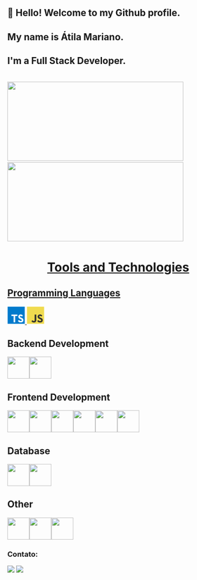 ## 👋 Hello! Welcome to my Github profile.
## My name is Átila Mariano.

## I'm a Full Stack Developer.
          
<div><br>
     <a href="https://github.com/atilamariano">
     <img height="180em" width="400em" src="https://github-readme-stats.vercel.app/api?username=atilamariano&show_icons=true&theme=dracula&include_all_commits=true&count_private=true"/>
     <img height="180em" width="400em" src="https://github-readme-stats.vercel.app/api/top-langs/?username=atilamariano&layout=compact&langs_count=7&theme=dracula"/>
</div>           
          
## <h1 text align="center">Tools and Technologies</h1>

## Programming Languages
<p>
<a href="https://www.typescriptlang.org/" target="_blank" rel="noreferrer"> <img src="https://raw.githubusercontent.com/devicons/devicon/master/icons/typescript/typescript-original.svg" alt="typescript" width="40" height="40"/> </a><a href="https://developer.mozilla.org/en-US/docs/Web/JavaScript" target="_blank" rel="noreferrer"> <img src="https://raw.githubusercontent.com/devicons/devicon/master/icons/javascript/javascript-original.svg" alt="javascript" width="40" height="40"/> </a>
</p>


## Backend Development
<img align="center" src="https://cdn.jsdelivr.net/gh/devicons/devicon/icons/nestjs/nestjs-plain-wordmark.svg" width="50" height="50"/><img align="center" src="https://cdn.jsdelivr.net/gh/devicons/devicon/icons/nodejs/nodejs-plain.svg" width="50" height="50"/>



## Frontend Development
<img align="center" src="https://cdn.jsdelivr.net/gh/devicons/devicon/icons/html5/html5-original.svg" width="50" height="50"/><img align="center" src="https://cdn.jsdelivr.net/gh/devicons/devicon/icons/css3/css3-original.svg" width="50" height="50"/><img align="center" src="https://cdn.jsdelivr.net/gh/devicons/devicon/icons/react/react-original.svg" width="50" height="50"/><img align="center" src="https://cdn.jsdelivr.net/gh/devicons/devicon/icons/bootstrap/bootstrap-original.svg" width="50" height="50"/><img align="center" src="https://cdn.jsdelivr.net/gh/devicons/devicon/icons/angularjs/angularjs-original.svg"  width="50" height="50"/><img align="center" src="https://cdn.jsdelivr.net/gh/devicons/devicon/icons/sass/sass-original.svg" width="50" height="50"/>

## Database
<img align="center" src="https://cdn.jsdelivr.net/gh/devicons/devicon/icons/postgresql/postgresql-plain-wordmark.svg" width="50" height="50"/><img align="center" src="https://cdn.jsdelivr.net/gh/devicons/devicon/icons/mongodb/mongodb-original-wordmark.svg" width="50" height="50"/>

<!--## Testing
<p>
<a href="https://mochajs.org" target="_blank" rel="noreferrer"> <img src="https://www.vectorlogo.zone/logos/mochajs/mochajs-icon.svg" alt="mocha" width="40" height="40"/> </a> <a href="https://jestjs.io" target="_blank" rel="noreferrer"> <img src="https://www.vectorlogo.zone/logos/jestjsio/jestjsio-icon.svg" alt="jest" width="40" height="40"/> </a> 
</p>-->

## Other
<img img align="center" src="https://cdn.jsdelivr.net/gh/devicons/devicon/icons/docker/docker-plain-wordmark.svg" width="50" height="50"/><img align="center" src="https://cdn.jsdelivr.net/gh/devicons/devicon/icons/git/git-original.svg" width="50" height="50"/><img align="center" src="https://cdn.jsdelivr.net/gh/devicons/devicon/icons/vscode/vscode-original-wordmark.svg" width="50" height="50"/>

### Contato:

<div>
      <a href="mailto:atilamariano27@gmail.com" target="_blank"><img src="https://img.shields.io/badge/Gmail-D14836?style=for-the-badge&logo=gmail&logoColor=white" target="_blank"></a>
      <a href="https://www.linkedin.com/in/atilamariano" target="_blank"><img src="https://img.shields.io/badge/-LinkedIn-%230077B5?style=for-the-badge&logo=linkedin&logoColor=white" target="_blank"></a>   
</div>
